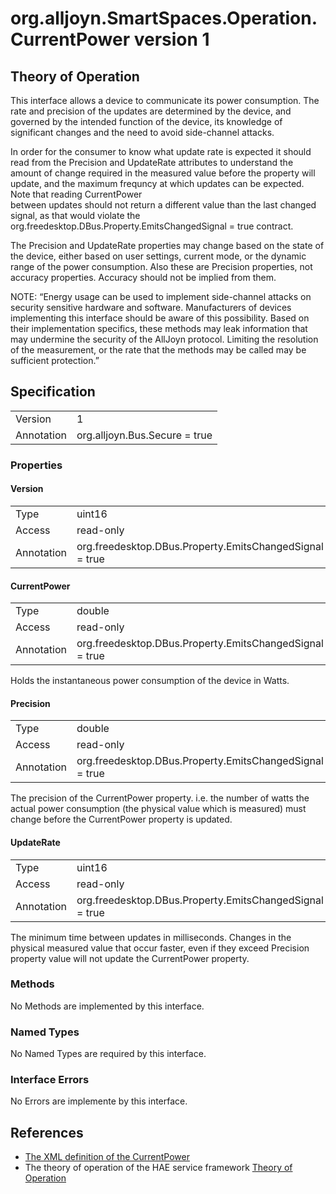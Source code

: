# org.alljoyn.SmartSpaces.Operation.CurrentPower version 1


## Theory of Operation
This interface allows a device to communicate its power consumption.  The rate 
and precision of the updates are determined by the device, and governed by the 
intended function of the device, its knowledge of significant changes and the 
need to avoid side-channel attacks.

In order for the consumer to know what update rate is expected it should read 
from the Precision and UpdateRate attributes to understand the amount of change 
required in the measured value before the property will update, and the maximum 
frequncy at which updates can be expected.  Note that reading CurrentPower  
between updates should not return a different value than the last changed 
signal, as that would violate the 
org.freedesktop.DBus.Property.EmitsChangedSignal = true contract.

The Precision and UpdateRate properties may change based on the state of the 
device, either based on user settings, current mode, or the dynamic range of the 
power consumption.  Also these are Precision properties, not accuracy 
properties.  Accuracy should not be implied from them.

NOTE: “Energy usage can be used to implement side-channel attacks on security 
sensitive hardware and software.  Manufacturers of devices implementing this 
interface should be aware of this possibility.  Based on their implementation 
specifics, these methods may leak information that may undermine the security of 
the AllJoyn protocol.  Limiting the resolution of the measurement, or the rate 
that the methods may be called may be sufficient protection.”

## Specification

|            |                                                          |
|------------|----------------------------------------------------------|
| Version    | 1                                                        |
| Annotation | org.alljoyn.Bus.Secure = true                            |

### Properties

#### Version

|                   |                                                         |
|-------------------|---------------------------------------------------------|
| Type              | uint16                                                  |
| Access            | read-only                                               |
| Annotation        | org.freedesktop.DBus.Property.EmitsChangedSignal = true |

#### CurrentPower

|            |                                                          |
|------------|----------------------------------------------------------|
| Type       | double                                                   |
| Access     | read-only                                                |
| Annotation | org.freedesktop.DBus.Property.EmitsChangedSignal = true  |

Holds the instantaneous power consumption of the device in Watts.

#### Precision

|            |                                                          |
|------------|----------------------------------------------------------|
| Type       | double                                                   |
| Access     | read-only                                                |
| Annotation | org.freedesktop.DBus.Property.EmitsChangedSignal = true  |

The precision of the CurrentPower property.  i.e. the number of watts the
actual power consumption (the physical value which is measured) must change 
before the CurrentPower property is updated.

#### UpdateRate

|            |                                                          |
|------------|----------------------------------------------------------|
| Type       | uint16                                                   |
| Access     | read-only                                                |
| Annotation | org.freedesktop.DBus.Property.EmitsChangedSignal = true  |

The minimum time between updates in milliseconds.  Changes in the physical 
measured value that occur faster, even if they exceed Precision property value 
will not update the CurrentPower property.


### Methods

No Methods are implemented by this interface.

### Named Types

No Named Types are required by this interface.

### Interface Errors

No Errors are implemente by this interface.

## References

  * [The XML definition of the CurrentPower](CurrentPower-v1.xml)
  * The theory of operation of the HAE service framework [Theory of Operation](/org.alljoyn.SmartSpaces/theory-of-operation-v1)
